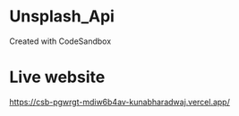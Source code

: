 # Unsplash_Api
Created with CodeSandbox
# Live website
https://csb-pgwrgt-mdiw6b4av-kunabharadwaj.vercel.app/
